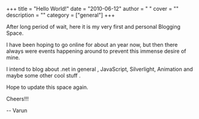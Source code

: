
+++
title = "Hello World!"
date = "2010-06-12"
author = " "
cover = ""
description = ""
category = ["general"]
+++

After long period of wait, here it is my very first and personal Blogging Space.

 I have been hoping to go online for about an year now, but then there always were events happening around to prevent this immense desire of mine.

 I intend to blog about .net in general , JavaScript, Silverlight, Animation and maybe some other cool stuff .

 Hope to update this space again.

 Cheers!!!

 -- Varun



